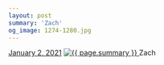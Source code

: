 ```yaml
---
layout: post
summary: 'Zach'
og_image: 1274-1280.jpg
---
```


<p>
  <time>
    <a href="/1274">January 2, 2021</a>
  </time>
  <a href="/1274">
    <img src="{{ site.assets_url }}/1274-640.jpg" srcset="{{ site.assets_url }}/1274-320.jpg 320w, {{ site.assets_url }}/1274-640.jpg 640w, {{ site.assets_url }}/1274-960.jpg 960w, {{ site.assets_url }}/1274-1280.jpg 1280w" sizes="(min-width: 700px) 50vw, calc(100vw - 2rem)" alt="{{ page.summary }}" />
  </a>
  <span>Zach</span>
</p>
